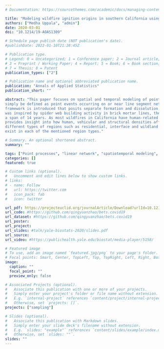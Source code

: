 ```yaml
---
# Documentation: https://sourcethemes.com/academic/docs/managing-content/

title: "Modeling wildfire ignition origins in southern California using linear network point processes"
authors: ["Medha Uppala", "admin"]
date: 2020-03-01
doi: "10.1214/19-AOAS1309"

# Schedule page publish date (NOT publication's date).
#publishDate: 2022-01-10T21:28:45Z

# Publication type.
# Legend: 0 = Uncategorized; 1 = Conference paper; 2 = Journal article;
# 3 = Preprint / Working Paper; 4 = Report; 5 = Book; 6 = Book section;
# 7 = Thesis; 8 = Patent
publication_types: ["2"]

# Publication name and optional abbreviated publication name.
publication: "Annals of Applied Statistics"
publication_short: ""

abstract: "This paper focuses on spatial and temporal modeling of point processes on linear networks. Point processes on linear networks can
simply be defined as point events occurring on or near line segment network structures embedded in a certain space. A separable modeling
framework is introduced that posits separate formation and dissolution models of point processes on linear networks over time. While the model
was inspired by spider web building activity in brick mortar lines, the focus is on modeling wildfire ignition origins near road networks over
a span of 14 years. As most wildfires in California have human-related origins, modeling the origin locations with respect to the road network
provides insight into how human, vehicular and structural densities affect ignition occurrence. Model results show that roads that traverse
different types of regions such as residential, interface and wildland regions have higher ignition intensities compared to roads that only
exist in each of the mentioned region types."

# Summary. An optional shortened abstract.
summary: ""

tags: ["Point processes", "linear network", "spatiotemporal modeling", "pseudolikelihood", "Berman–Turner method", "spider webs", "wildfires", "ignition origins", "road networks"]
categories: []
featured: true

# Custom links (optional).
#   Uncomment and edit lines below to show custom links.
# links:
# - name: Follow
#   url: https://twitter.com
#   icon_pack: fab
#   icon: twitter

url_pdf: https://projecteuclid.org/journalArticle/Download?urlId=10.1214%2F19-AOAS1309
url_code: #https://github.com/qingyuanzhao/bets.covid19
url_dataset: #https://github.com/qingyuanzhao/bets.covid19
url_poster:
url_project:
url_slides: #talk/yale-biostats-2020/slides.pdf
url_source:
url_video: #https://publichealth.yale.edu/biostat/media-player/5158/

# Featured image
# To use, add an image named `featured.jpg/png` to your page's folder.
# Focal points: Smart, Center, TopLeft, Top, TopRight, Left, Right, BottomLeft, Bottom, BottomRight.
image:
  caption: ""
  focal_point: ""
  preview_only: false

# Associated Projects (optional).
#   Associate this publication with one or more of your projects.
#   Simply enter your project's folder or file name without extension.
#   E.g. `internal-project` references `content/project/internal-project/index.md`.
#   Otherwise, set `projects: []`.
projects: ["sampling"]

# Slides (optional).
#   Associate this publication with Markdown slides.
#   Simply enter your slide deck's filename without extension.
#   E.g. `slides: "example"` references `content/slides/example/index.md`.
#   Otherwise, set `slides: ""`.
slides: ""
---
```

